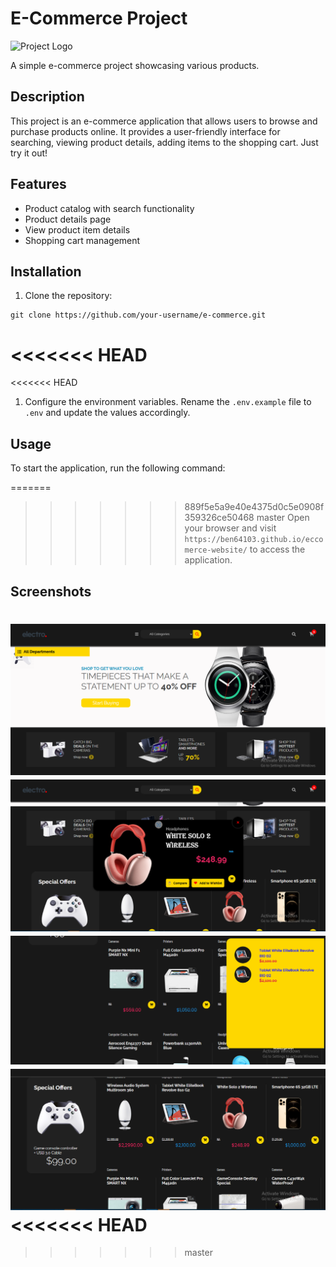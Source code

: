 

# E-Commerce Project

![Project Logo]()

A simple e-commerce project showcasing various products.

## Description

This project is an e-commerce application that allows users to browse and purchase products online. It provides a user-friendly interface for searching, viewing product details, adding items to the shopping cart. Just try it out!
## Features

- Product catalog with search functionality
- Product details page
- View product item details
- Shopping cart management

## Installation

1. Clone the repository:

```shell
git clone https://github.com/your-username/e-commerce.git
```

<<<<<<< HEAD
=======
<<<<<<< HEAD
1. Configure the environment variables. Rename the `.env.example` file to `.env` and update the values accordingly.

## Usage

To start the application, run the following command:


=======
>>>>>>> 889f5e5a9e40e4375d0c5e0908f359326ce50468
>>>>>>> master
Open your browser and visit `https://ben64103.github.io/eccomerce-website/` to access the application.

## Screenshots

![Screenshot 1](mdimg/ecc1.png)
![Screenshot 2](mdimg/ecc.png)
![Screenshot 3](mdimg/ecc3.png)
![Screenshot 4](mdimg/ecc4.png)
<<<<<<< HEAD
=======

>>>>>>> master

